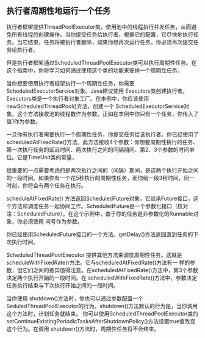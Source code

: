 ## 执行者周期性地运行一个任务

执行者框架提供ThreadPoolExecutor类，使用池中的线程执行并发任务，从而避免所有线程的创建操作。当你提交任务给执行者，根据它的配置，它尽快地执行任务。当它结束，任务将被执行者删除，如果你想再次运行任务，你必须再次提交任务给执行者。

但是执行者框架通过ScheduledThreadPoolExecutor类可以执行周期性任务。在这个指南中，你将学习如何通过使用这个类的功能来安排一个周期性任务。

当你想要使用执行者框架执行一个周期性任务，你需要ScheduledExecutorService对象。Java建议使用 Executors类创建执行者，Executors类是一个执行者对象工厂。在本例中，你应该使用newScheduledThreadPool()方法，创建一个 ScheduledExecutorService对象。这个方法接收池的线程数作为参数。正如在本例中你只有一个任务，你传入了值1作为参数。

一旦你有执行者需要执行一个周期性任务，你提交任务给该执行者。你已经使用了scheduledAtFixedRate()方法。此方法接收4个参数：你想要周期性执行的任务、第一次执行任务的延迟时间、两次执行之间的间隔期间、第2、3个参数的时间单位。它是TimeUnit类的常量，

很重要的一点需要考虑的是两次执行之间的（间隔）期间，是这两个执行开始之间的一段时间。如果你有一个花5秒执行的周期性任务，而你给一段3秒时间，同一时刻，你将会有两个任务在执行。

scheduleAtFixedRate() 方法返回ScheduledFuture对象，它继承Future接口，这个方法和调度任务一起协同工作。ScheduledFuture是一个参数化接口（校对注：ScheduledFuture<V>）。在这个示例中，由于你的任务是非参数化的Runnable对象，你必须使用 问号作为参数。

你已经使用ScheduledFuture接口的一个方法。getDelay()方法返回直到任务的下次执行时间。

ScheduledThreadPoolExecutor 提供其他方法来调度周期性任务。这就是scheduleWithFixedRate()方法。它与scheduledAtFixedRate()方法有一 样的参数，但它们之间的差异值得注意。在scheduledAtFixedRate()方法中，第3个参数决定两个执行开始的一段时间。在 scheduledWithFixedRate()方法中，参数决定任务执行结束与下次执行开始之间的一段时间。

当你使用 shutdown()方法时，你也可以通过参数配置一个SeduledThreadPoolExecutor的行为。shutdown()方法默认的行为是，当你调用这个方法时，计划任务就结束。 你可以使用ScheduledThreadPoolExecutor类的 setContinueExistingPeriodicTasksAfterShutdownPolicy()方法设置true值改变这个行为。在调用 shutdown()方法时，周期性任务将不会结束。